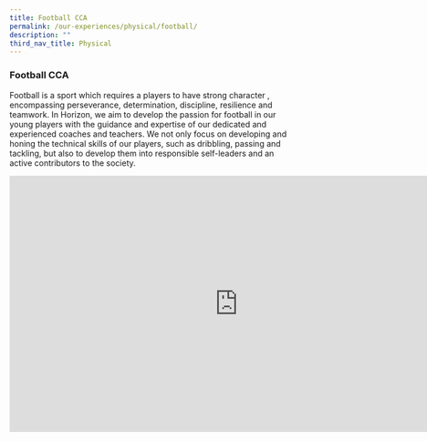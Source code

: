 ```yaml
---
title: Football CCA
permalink: /our-experiences/physical/football/
description: ""
third_nav_title: Physical
---
```

### **Football CCA**
Football is a sport which requires a players to have strong character , encompassing perseverance, determination, discipline, resilience and teamwork. In Horizon, we aim to develop the passion for football in our young players with the guidance and expertise of our dedicated and experienced coaches and teachers. We not only focus on developing and honing the technical skills of our players, such as dribbling, passing and tackling, but also to develop them into responsible self-leaders and an active contributors to the society.

<iframe width="800" height="450" src="https://www.youtube.com/embed/t3K9SxnI-gA" title="6. Football CCA promo video" frameborder="0" allow="accelerometer; autoplay; clipboard-write; encrypted-media; gyroscope; picture-in-picture" allowfullscreen></iframe>

